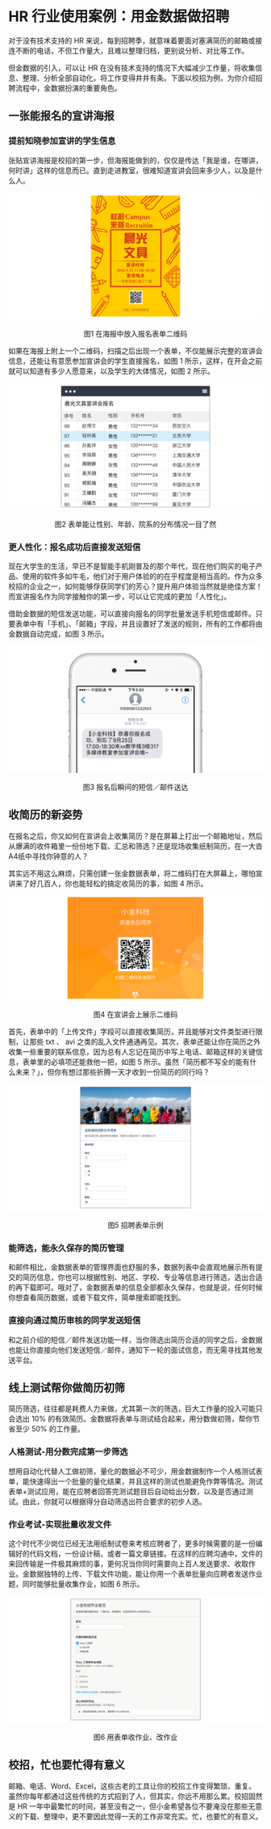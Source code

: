 # HR 行业使用案例：用金数据做招聘

对于没有技术支持的 HR 来说，每到招聘季，就意味着要面对塞满简历的邮箱或接连不断的电话，不但工作量大，且难以整理归档，更别说分析、对比等工作。

但金数据的引入，可以让 HR 在没有技术支持的情况下大幅减少工作量，将收集信息、整理、分析全部自动化，将工作变得井井有条。下面以校招为例，为你介绍招聘流程中，金数据扮演的重要角色。

## 一张能报名的宣讲海报

### 提前知晓参加宣讲的学生信息

张贴宣讲海报是校招的第一步，但海报能做到的，仅仅是传达「我是谁，在哪讲，何时讲」这样的信息而已。直到走进教室，很难知道宣讲会回来多少人，以及是什么人。

![](/assets/hr-在海报中放入报名表单二维码.png)

<center>图1 在海报中放入报名表单二维码</center>

如果在海报上附上一个二维码，扫描之后出现一个表单，不仅能展示完整的宣讲会信息，还能让有意愿参加宣讲会的学生直接报名，如图 1 所示，这样，在开会之前就可以知道有多少人愿意来，以及学生的大体情况，如图 2 所示。

![](/assets/hr-表单能让性别、年龄、院系的分布情况一目了然.png)
<center>图2 表单能让性别、年龄、院系的分布情况一目了然</center>

### 更人性化：报名成功后直接发送短信

现在大学生的生活，早已不是智能手机刚普及的那个年代，现在他们购买的电子产品、使用的软件多如牛毛，他们对于用户体验的的在乎程度是相当高的。作为众多校招的企业之一，如何能够俘获同学们的芳心？提升用户体验当然就是绝佳方案！而宣讲报名作为同学接触你的第一步，可以让它完成的更加「人性化」。

借助金数据的短信发送功能，可以直接向报名的同学批量发送手机短信或邮件。只要表单中有「手机」、「邮箱」字段，并且设置好了发送的规则，所有的工作都将由金数据自动完成，如图 3 所示。

![](/assets/hr-报名后瞬间的短信／邮件送达.png)

<center>图3 报名后瞬间的短信／邮件送达</center>

## 收简历的新姿势

在报名之后，你又如何在宣讲会上收集简历？是在屏幕上打出一个邮箱地址，然后从爆满的收件箱里一份份地下载、汇总和筛选？还是现场收集纸制简历，在一大沓 A4纸中寻找你钟意的人？

其实远不用这么麻烦，只需创建一张金数据表单，将二维码打在大屏幕上，哪怕宣讲来了好几百人，你也能轻松的搞定收简历的事，如图 4 所示。

![](/assets/hr-在宣讲会上展示二维码.png)

<center>图4 在宣讲会上展示二维码</center>

首先，表单中的「上传文件」字段可以直接收集简历，并且能够对文件类型进行限制，让那些 txt 、 avi 之类的乱入文件通通再见。其次，表单还能让你在简历之外收集一些重要的联系信息，因为总有人忘记在简历中写上电话、邮箱这样的关键信息，表单里的必填项还能救他一把，如图 5 所示。虽然「简历都不写全的能有什么未来？」，但你有想过那些折腾一天才收到一份简历的同行吗？

![](/assets/hr-招聘表单示例.png)

<center>图5 招聘表单示例</center>

### 能筛选，能永久保存的简历管理

和邮件相比，金数据表单的管理界面也舒服的多，数据列表中会直观地展示所有提交的简历信息，你也可以根据性别、地区、学校、专业等信息进行筛选，选出合适的再下载即可。哦对了，金数据表单的信息全部都永久保存，也就是说，任何时候你想查看简历数据，或者下载文件，简单搜索即能找到。

### 直接向通过简历审核的同学发送短信

和之前介绍的短信／邮件发送功能一样，当你筛选出简历合适的同学之后，金数据也能让你直接向他们发送短信／邮件，通知下一轮的面试信息，而无需寻找其他发送平台。

## 线上测试帮你做简历初筛

简历筛选，往往都是耗费人力来做，尤其第一次的筛选，巨大工作量的投入可能只会选出 10% 的有效简历。金数据将表单与测试结合起来，用分数做初筛，帮你节省至少 50% 的工作量。

### 人格测试-用分数完成第一步筛选

想用自动化代替人工做初筛，量化的数据必不可少，用金数据制作一个人格测试表单，能快速得出一个批量的量化结果，并且这样的测试也能避免作弊等情况。测试表单+测试应用，能在应聘者回答完测试题目后自动给出分数，以及是否通过测试。由此，你就可以根据得分自动筛选出符合要求的初步人选。

### 作业考试-实现批量收发文件

这个时代不少岗位已经无法用纸制试卷来考核应聘者了，更多时候需要的是一份编辑好的代码文档，一份设计稿，或者一篇文章链接。在这样的应聘沟通中，文件的来回传输是一件极其麻烦的事，更何况当你同时需要向上百人发送要求、收取作业。金数据独特的上传、下载文件功能，能让你用一个表单批量向应聘者发送作业题，同时能够批量收集作业，如图 6 所示。

![](/assets/收集文件-用表单收作业、改作业.png)

<center>图6 用表单收作业、改作业</center>

## 校招，忙也要忙得有意义

邮箱、电话、Word、Excel，这些古老的工具让你的校招工作变得繁琐、重复。虽然你每年都通过这些传统的方式招到了人，但其实，你远不用那么累。校招固然是 HR 一年中最繁忙的时间，甚至没有之一，但小金希望各位不要淹没在那些无意义的下载、整理中，更不要因此觉得一天的工作非常充实。忙，也要忙的有意义。

